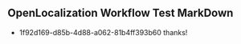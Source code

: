 ## OpenLocalization Workflow Test MarkDown
* 1f92d169-d85b-4d88-a062-81b4ff393b60 thanks!

<!--HONumber=Jul16_HO4-->


